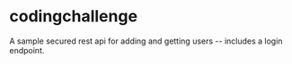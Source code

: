 # codingchallenge
A sample secured rest api for adding and getting users -- includes a login endpoint.  

